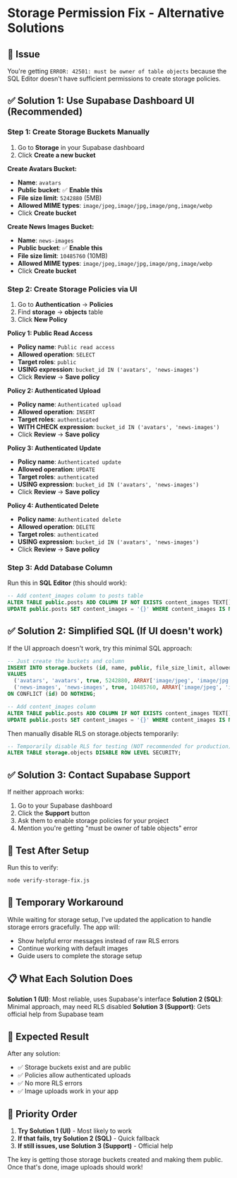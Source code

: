 # Storage Permission Fix - Alternative Solutions

## 🚨 Issue
You're getting `ERROR: 42501: must be owner of table objects` because the SQL Editor doesn't have sufficient permissions to create storage policies.

## ✅ Solution 1: Use Supabase Dashboard UI (Recommended)

### Step 1: Create Storage Buckets Manually
1. Go to **Storage** in your Supabase dashboard
2. Click **Create a new bucket**

**Create Avatars Bucket:**
- **Name**: `avatars`
- **Public bucket**: ✅ **Enable this**
- **File size limit**: `5242880` (5MB)
- **Allowed MIME types**: `image/jpeg,image/jpg,image/png,image/webp`
- Click **Create bucket**

**Create News Images Bucket:**
- **Name**: `news-images`
- **Public bucket**: ✅ **Enable this**
- **File size limit**: `10485760` (10MB)
- **Allowed MIME types**: `image/jpeg,image/jpg,image/png,image/webp`
- Click **Create bucket**

### Step 2: Create Storage Policies via UI
1. Go to **Authentication** → **Policies**
2. Find **storage** → **objects** table
3. Click **New Policy**

**Policy 1: Public Read Access**
- **Policy name**: `Public read access`
- **Allowed operation**: `SELECT`
- **Target roles**: `public`
- **USING expression**: `bucket_id IN ('avatars', 'news-images')`
- Click **Review** → **Save policy**

**Policy 2: Authenticated Upload**
- **Policy name**: `Authenticated upload`
- **Allowed operation**: `INSERT`
- **Target roles**: `authenticated`
- **WITH CHECK expression**: `bucket_id IN ('avatars', 'news-images')`
- Click **Review** → **Save policy**

**Policy 3: Authenticated Update**
- **Policy name**: `Authenticated update`
- **Allowed operation**: `UPDATE`
- **Target roles**: `authenticated`
- **USING expression**: `bucket_id IN ('avatars', 'news-images')`
- Click **Review** → **Save policy**

**Policy 4: Authenticated Delete**
- **Policy name**: `Authenticated delete`
- **Allowed operation**: `DELETE`
- **Target roles**: `authenticated`
- **USING expression**: `bucket_id IN ('avatars', 'news-images')`
- Click **Review** → **Save policy**

### Step 3: Add Database Column
Run this in **SQL Editor** (this should work):
```sql
-- Add content_images column to posts table
ALTER TABLE public.posts ADD COLUMN IF NOT EXISTS content_images TEXT[];
UPDATE public.posts SET content_images = '{}' WHERE content_images IS NULL;
```

## ✅ Solution 2: Simplified SQL (If UI doesn't work)

If the UI approach doesn't work, try this minimal SQL approach:

```sql
-- Just create the buckets and column
INSERT INTO storage.buckets (id, name, public, file_size_limit, allowed_mime_types)
VALUES 
  ('avatars', 'avatars', true, 5242880, ARRAY['image/jpeg', 'image/jpg', 'image/png', 'image/webp']),
  ('news-images', 'news-images', true, 10485760, ARRAY['image/jpeg', 'image/jpg', 'image/png', 'image/webp'])
ON CONFLICT (id) DO NOTHING;

-- Add content_images column
ALTER TABLE public.posts ADD COLUMN IF NOT EXISTS content_images TEXT[];
UPDATE public.posts SET content_images = '{}' WHERE content_images IS NULL;
```

Then manually disable RLS on storage.objects temporarily:
```sql
-- Temporarily disable RLS for testing (NOT recommended for production)
ALTER TABLE storage.objects DISABLE ROW LEVEL SECURITY;
```

## ✅ Solution 3: Contact Supabase Support

If neither approach works:
1. Go to your Supabase dashboard
2. Click the **Support** button
3. Ask them to enable storage policies for your project
4. Mention you're getting "must be owner of table objects" error

## 🧪 Test After Setup

Run this to verify:
```bash
node verify-storage-fix.js
```

## 🔧 Temporary Workaround

While waiting for storage setup, I've updated the application to handle storage errors gracefully. The app will:
- Show helpful error messages instead of raw RLS errors
- Continue working with default images
- Guide users to complete the storage setup

## 📋 What Each Solution Does

**Solution 1 (UI)**: Most reliable, uses Supabase's interface
**Solution 2 (SQL)**: Minimal approach, may need RLS disabled
**Solution 3 (Support)**: Gets official help from Supabase team

## 🎯 Expected Result

After any solution:
- ✅ Storage buckets exist and are public
- ✅ Policies allow authenticated uploads
- ✅ No more RLS errors
- ✅ Image uploads work in your app

## 🚀 Priority Order

1. **Try Solution 1 (UI)** - Most likely to work
2. **If that fails, try Solution 2 (SQL)** - Quick fallback
3. **If still issues, use Solution 3 (Support)** - Official help

The key is getting those storage buckets created and making them public. Once that's done, image uploads should work!

